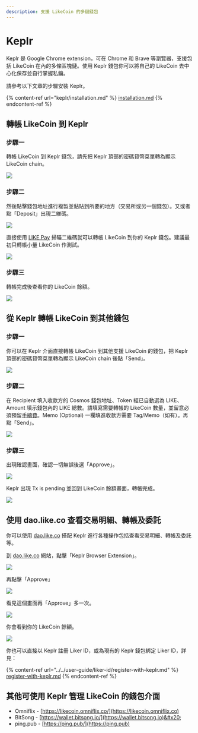 ```yaml
---
description: 支援 LikeCoin 的多鏈錢包
---
```


# Keplr

Keplr 是 Google Chrome extension，可在 Chrome 和 Brave 等瀏覽器，支援包括 LikeCoin 在內的多條區塊鏈。使用 Keplr 錢包你可以將自己的 LikeCoin 去中心化保存並自行掌握私鑰。

請參考以下文章的步驟安裝 Keplr。

{% content-ref url="keplr/installation.md" %}
[installation.md](keplr/installation.md)
{% endcontent-ref %}

## 轉帳 LikeCoin 到 Keplr <a href="#deposit-your-likecoin-to-keplr" id="deposit-your-likecoin-to-keplr"></a>

### 步驟一

轉帳 LikeCoin 到 Keplr 錢包，請先把 Keplr 頂部的密碼貸幣菜單轉為顯示 LikeCoin chain。

![](<../../.gitbook/assets/keplr-liker-id-07 (1).png>)

### 步驟二

然後點擊錢包地址進行複製並黏貼到所要的地方（交易所或另一個錢包）。又或者點「Deposit」出現二維碼。

![](../../.gitbook/assets/keplr05.png)

直接使用 [LIKE Pay](like-pay.md) 掃瞄二維碼就可以轉帳 LikeCoin 到你的 Keplr 錢包。建議最初只轉帳小量 LikeCoin 作測試。

![](../../.gitbook/assets/keplr05dot5.png)

### 步驟三

轉帳完成後查看你的 LikeCoin 餘額。

![](../../.gitbook/assets/keplr-liker-id-08.png)

## 從 Keplr 轉帳 LikeCoin 到其他錢包

### 步驟一 <a href="#send-likecoin-from-keplr-to-another-wallet" id="send-likecoin-from-keplr-to-another-wallet"></a>

你可以在 Keplr 介面直接轉帳 LikeCoin 到其他支援 LikeCoin 的錢包，把 Keplr 頂部的密碼貸幣菜單轉為顯示 LikeCoin chain 後點「Send」。

![](../../.gitbook/assets/keplr10.png)

### 步驟二

在 Recipient 填入收款方的 Cosmos 錢包地址、Token 經已自動選為 LIKE、Amount 填示錢包內的 LIKE 總數。請填寫需要轉帳的 LikeCoin 數量，並留意必須預留[手續費](transaction-fee.md)。Memo (Optional) 一欄填進收款方需要 Tag/Memo（如有）。再點「Send」。

![](../../.gitbook/assets/keplr11.png)

### 步驟三

出現確認畫面，確認一切無誤後選「Approve」。

![](../../.gitbook/assets/keplr12.png)

Keplr 出現 Tx is pending 並回到 LikeCoin 餘額畫面，轉帳完成。

![](../../.gitbook/assets/keplr13.png)

## 使用 dao.like.co 查看交易明細、轉帳及委託 <a href="#use-stake.like.co-to-check-likecoin-transaction-details-transfer-or-delegate" id="use-stake.like.co-to-check-likecoin-transaction-details-transfer-or-delegate"></a>

你可以使用 [dao.like.co](https://dao.like.co) 搭配 Keplr 進行各種操作包括查看交易明細、轉帳及委託等。

到 [dao.like.co](https://dao.like.co) 網站，點擊「Keplr Browser Extension」。

![](../../.gitbook/assets/keplr06.png)

再點擊「Approve」

![](../../.gitbook/assets/keplr07.png)

看見這個畫面再「Approve」多一次。

![](../../.gitbook/assets/keplr08.png)

你會看到你的 LikeCoin 餘額。

![](../../.gitbook/assets/keplr09.png)

你也可以直接以 Keplr 註冊 Liker ID，或為現有的 Keplr 錢包綁定 Liker ID，詳見：

{% content-ref url="../../user-guide/liker-id/register-with-keplr.md" %}
[register-with-keplr.md](../../user-guide/liker-id/register-with-keplr.md)
{% endcontent-ref %}

## 其他可使用 Keplr 管理 LikeCoin 的錢包介面

* Omniflix - [https://likecoin.omniflix.co/](https://likecoin.omniflix.co)
* BitSong - [https://wallet.bitsong.io/](https://wallet.bitsong.io)&#x20;
* ping.pub - [https://ping.pub/](https://ping.pub)
